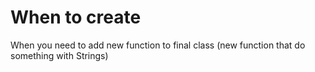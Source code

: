# When to create

When you need to add new function to final class (new function that do something with Strings)